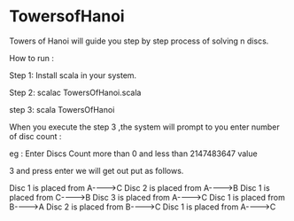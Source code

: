 # TowersofHanoi

Towers of Hanoi will guide you step by step process of solving n discs.

How to run :
 
Step 1: Install scala in your system.

Step 2: scalac TowersOfHanoi.scala

step 3: scala TowersOfHanoi

When you execute the step 3 ,the system will prompt to you enter number of disc count : 

eg : Enter Discs Count more than 0 and less than 2147483647 value

3 and press enter we will get out put as follows.

Disc 1 is placed from A---->C
Disc 2 is placed from A---->B
Disc 1 is placed from C---->B
Disc 3 is placed from A---->C
Disc 1 is placed from B---->A
Disc 2 is placed from B---->C
Disc 1 is placed from A---->C



